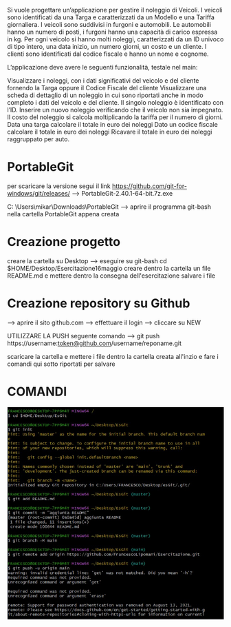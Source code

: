 Si vuole progettare un’applicazione per gestire il noleggio di Veicoli. I veicoli sono identificati da una Targa e caratterizzati da un Modello e una Tariffa giornaliera. I veicoli sono suddivisi in furgoni e automobili. Le automobili hanno un numero di posti, i furgoni hanno una capacità di carico espressa in kg.
Per ogni veicolo si hanno molti noleggi, caratterizzati da un ID univoco di tipo intero, una data inizio, un numero giorni, un costo e un cliente. I clienti sono identificati dal codice fiscale e hanno un nome e cognome.

L’applicazione deve avere le seguenti funzionalità, testale nel main:

Visualizzare i noleggi, con i dati significativi del veicolo e del cliente fornendo la Targa oppure il Codice Fiscale del cliente
Visualizzare una scheda di dettaglio di un noleggio in cui sono riportati anche in modo completo i dati del veicolo e del cliente. Il singolo noleggio è identificato con l’ID.
Inserire un nuovo noleggio verificando che il veicolo non sia impegnato. Il costo del noleggio si calcola moltiplicando la tariffa per il numero di giorni.
Data una targa calcolare il totale in euro dei noleggi
Dato un codice fiscale calcolare il totale in euro dei noleggi
Ricavare il totale in euro dei noleggi raggruppato per auto.

# PortableGit
per scaricare la versione segui il link https://github.com/git-for-windows/git/releases/
--> PortableGit-2.40.1-64-bit.7z.exe

C: \Users\mikar\Downloads\PortableGit --> aprire il programma git-bash nella cartella PortableGit appena creata

# Creazione progetto
creare la cartella su Desktop --> eseguire su git-bash cd  $HOME/Desktop/Esercitazione16maggio
creare dentro la cartella un file README.md e mettere dentro la consegna dell'esercitazione 
salvare i file

# Creazione repository su Github
--> aprire il sito github.com
--> effettuare il login
--> cliccare su NEW

UTILIZZARE LA PUSH seguente comando --> git push https://username:token@github.com/username/reponame.git

scaricare la cartella e mettere i file dentro la cartella creata all'inzio e fare i comandi qui sotto riportati per salvare 
# COMANDI
![comando1.png](comandi1.png)

